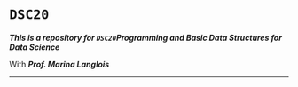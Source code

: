 # `DSC20`

***This is a repository for `DSC20`Programming and Basic Data Structures for Data Science***

With ***Prof. Marina Langlois***


___
